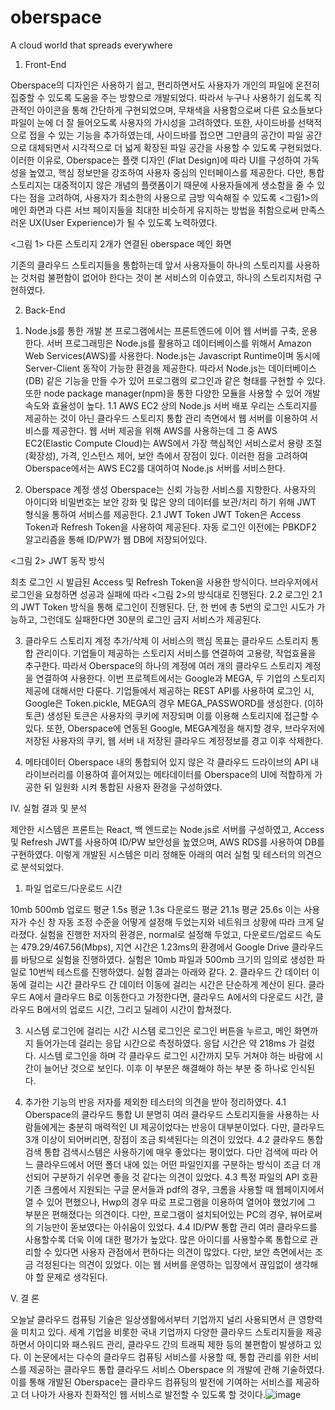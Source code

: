 # oberspace
A cloud world that spreads everywhere

1) Front-End

  Oberspace의 디자인은 사용하기 쉽고, 편리하면서도 사용자가 개인의 파일에 온전히 집중할 수 있도록 도움을 주는 방향으로 개발되었다. 따라서 누구나 사용하기 쉽도록 직관적인 아이콘을 통해 간단하게 구현되었으며, 무채색을 사용함으로써 다른 요소들보다 파일이 눈에 더 잘 들어오도록 사용자의 가시성을 고려하였다. 또한, 사이드바를 선택적으로 접을 수 있는 기능을 추가하였는데, 사이드바를 접으면 그만큼의 공간이 파일 공간으로 대체되면서 시각적으로 더 넓게 확장된 파일 공간을 사용할 수 있도록 구현되었다.
  이러한 이유로, Oberspace는 플랫 디자인 (Flat Design)에 따라 UI를 구성하여 가독성을 높였고, 핵심 정보만을 강조하여 사용자 중심의 인터페이스를 제공한다. 
  다만, 통합 스토리지는 대중적이지 않은 개념의 플랫폼이기 때문에 사용자들에게 생소함을 줄 수 있다는 점을 고려하여, 사용자가 최소한의 사용으로 금방 익숙해질 수 있도록 <그림1>의 메인 화면과 다른 서브 페이지들을 최대한 비슷하게 유지하는 방법을 취함으로써 만족스러운 UX(User Experience)가 될 수 있도록 노력하였다.


<그림 1> 다른 스토리지 2개가 연결된 oberspace 메인 화면

  기존의 클라우드 스토리지들을 통합하는데 앞서 사용자들이 하나의 스토리지를 사용하는 것처럼 불편함이 없어야 한다는 것이 본 서비스의 이슈였고, 하나의 스토리지처럼 구현하였다.

2) Back-End

  1. Node.js를 통한 개발
  본 프로그램에서는 프론트엔드에 이어 웹 서버를 구축, 운용한다. 서버 프로그래밍은 Node.js를 활용하고 데이터베이스를 위해서 Amazon Web Services(AWS)를 사용한다. Node.js는 Javascript Runtime이며 동시에 Server-Client 동작이 가능한 환경을 제공한다. 따라서 Node.js는 데이터베이스(DB) 같은 기능을 만들 수가 있어 프로그램의 로그인과 같은 형태를 구현할 수 있다. 또한 node package manager(npm)을 통한 다양한 모듈을 사용할 수 있어 개발 속도와 효율성이 높다.
  1.1 AWS EC2 상의 Node.js 서버 배포
  우리는 스토리지를 제공하는 것이 아닌 클라우드 스토리지 통합 관리 측면에서 웹 서버를 이용하여 서비스를 제공한다. 웹 서버 제공을 위해 AWS를 사용하는데 그 중 AWS EC2(Elastic Compute Cloud)는 AWS에서 가장 핵심적인 서비스로서 용량 조절(확장성), 가격, 인스턴스 제어, 보안 측에서 장점이 있다. 이러한 점을 고려하여 Oberspace에서는 AWS EC2를 대여하여 Node.js 서버를 서비스한다. 

  2. Oberspace 계정 생성
 Oberspace는 신뢰 가능한 서비스를 지향한다. 사용자의 아이디와 비밀번호는 보안 강화 및 많은 양의 데이터를 보관/처리 하기 위해 JWT 형식을 통하여 서비스를 제공한다.
  2.1 JWT Token
 JWT Token은 Access Token과 Refresh Token을 사용하여 제공된다. 자동 로그인 이전에는 PBKDF2 알고리즘을 통해 ID/PW가 웹 DB에 저장되어있다.

<그림 2> JWT 동작 방식

최초 로그인 시 발급된 Access 및 Refresh Token을 사용한 방식이다. 브라우저에서 로그인을 요청하면 성공과 실패에 따라 <그림 2>의 방식대로 진행된다.
  2.2 로그인
  2.1의 JWT Token 방식을 통해 로그인이 진행된다. 단, 한 번에 총 5번의 로그인 시도가 가능하고, 그런데도 실패한다면 30분의 로그인 금지 서비스가 제공된다.

  3. 클라우드 스토리지 계정 추가/삭제
  이 서비스의 핵심 목표는 클라우드 스토리지 통합 관리이다. 기업들이 제공하는 스토리지 서비스를 연결하여 고용량, 작업효율을 추구한다. 따라서 Oberspace의 하나의 계정에 여러 개의 클라우드 스토리지 계정을 연결하여 사용한다. 이번 프로젝트에서는 Google과 MEGA, 두 기업의 스토리지 제공에 대해서만 다룬다.
  기업들에서 제공하는 REST API를 사용하여 로그인 시, Google은 Token.pickle, MEGA의 경우 MEGA_PASSWORD를 생성한다. (이하 토큰) 생성된 토큰은 사용자의 쿠키에 저장되며 이를 이용해 스토리지에 접근할 수 있다. 또한, Oberspace에 연동된 Google, MEGA계정을 해지할 경우, 브라우저에 저장된 사용자의 쿠키, 웹 서버 내 저장된 클라우드 계정정보를 경고 이후 삭제한다. 

  4. 메타데이터
  Oberspace 내의 통합되어 있지 않은 각 클라우드 드라이브의 API 내 라이브러리를 이용하여 흩어져있는 메타데이터를 Oberspace의 UI에 적합하게 가공한 뒤 일원화 시켜 통합된 사용자 환경을 구성하였다.

Ⅳ. 실험 결과 및 분석

 제안한 시스템은 프론트는 React, 백 엔드로는 Node.js로 서버를 구성하였고, Access 및 Refresh JWT를 사용하여 ID/PW 보안성을 높였으며, AWS RDS를 사용하여 DB를 구현하였다. 이렇게 개발된 시스템은 미리 정해둔 아래의 여러 실험 및 테스터의 의견으로 분석되었다.
 
1. 파일 업로드/다운로드 시간


10mb
500mb
업로드
평균 1.5s
평균 1.3s
다운로드
평균 21.1s
평균 25.6s
  이는 사용자가 수신 창 자동 조정 수준을 어떻게 설정해 두었는지와 네트워크 상황에 따라 크게 달라졌다. 실험을 진행한 저자의 환경은, normal로 설정해 두었고, 다운로드/업로드 속도는 479.29/467.56(Mbps), 지연 시간은 1.23ms의 환경에서 Google Drive 클라우드를 바탕으로 실험을 진행하였다. 실험은 10mb 파일과 500mb 크기의 임의로 생성한 파일로 10번씩 테스트를 진행하였다. 실험 결과는 아래와 같다.
2. 클라우드 간 데이터 이동에 걸리는 시간
  클라우드 간 데이터 이동에 걸리는 시간은 단순하게 계산이 된다. 클라우드 A에서 클라우드 B로 이동한다고 가정한다면, 클라우드 A에서의 다운로드 시간, 클라우드 B에서의 업로드 시간, 그리고 딜레이 시간이 합쳐졌다.

3. 시스템 로그인에 걸리는 시간
  시스템 로그인은 로그인 버튼을 누르고, 메인 화면까지 들어가는데 걸리는 응답 시간으로 측정하였다. 응답 시간은 약 218ms 가 걸렸다. 시스템 로그인을 하며 각 클라우드 로그인 시간까지 모두 거쳐야 하는 바람에 시간이 늘어난 것으로 보인다. 이후 이 부분은 해결해야 하는 부분 중 하나로 인식된다.

4. 추가한 기능의 반응
  저자를 제외한 테스터의 의견을 받아 정리하였다.
  4.1 Oberspace의 클라우드 통합 UI
  분명히 여러 클라우드 스토리지들을 사용하는 사람들에게는 충분히 매력적인 UI 제공이었다는 반응이 대부분이었다. 다만, 클라우드 3개 이상이 되어버리면, 장점이 조금 퇴색된다는 의견이 있었다.
  4.2 클라우드 통합검색
  통합 검색시스템은 사용하기에 매우 좋았다는 평이었다. 다만 검색에 따라 어느 클라우드에서 어떤 폴더 내에 있는 어떤 파일인지를 구분하는 방식이 조금 더 개선되어 구분하기 쉬우면 좋을 것 같다는 의견이 있었다.
  4.3 특정 파일의 API 호환
  기존 크롬에서 지원되는 구글 문서들과 pdf의 경우, 크롬을 사용할 때 웹페이지에서 열 수 있어 편했으나, Hwp의 경우 따로 프로그램을 이용하여 열어야 했었기에 그 부분은 편해졌다는 의견이다. 다만, 프로그램이 설치되어있는 PC의 경우, 뷰어로써의 기능만이 돋보였다는 아쉬움이 있었다.
  4.4 ID/PW 통합 관리
  여러 클라우드를 사용할수록 더욱 이에 대한 평가가 높았다. 많은 아이디를 사용할수록 통합으로 관리할 수 있다면 사용자 관점에서 편하다는 의견이 많았다. 다만, 보안 측면에서는 조금 걱정된다는 의견이 있었다. 이는 웹 서버를 운영하는 입장에서 끊임없이 생각해야 할 문제로 생각된다.

Ⅴ. 결  론

 오늘날 클라우드 컴퓨팅 기술은 일상생활에서부터 기업까지 널리 사용되면서 큰 영향력을 미치고 있다. 세계 기업을 비롯한 국내 기업까지 다양한 클라우드 스토리지들을 제공하면서 아이디와 패스워드 관리, 클라우드 간의 트래픽 제한 등의 불편함이 발생하고 있다. 이 논문에서는 다수의 클라우드 컴퓨팅 서비스를 사용할 때, 통합 관리를 위한 서비스를 제공하는 클라우드 통합 클라우드 서비스 Oberspace 의 개발에 관해 기술하였다. 이를 통해 개발된 Oberspace는 클라우드 컴퓨팅의 발전에 기여하는 서비스를 제공하고 더 나아가 사용자 친화적인 웹 서비스로 발전할 수 있도록 할 것이다.![image](https://github.com/user-attachments/assets/a515302a-701e-43da-958f-642942a4d9ab)
